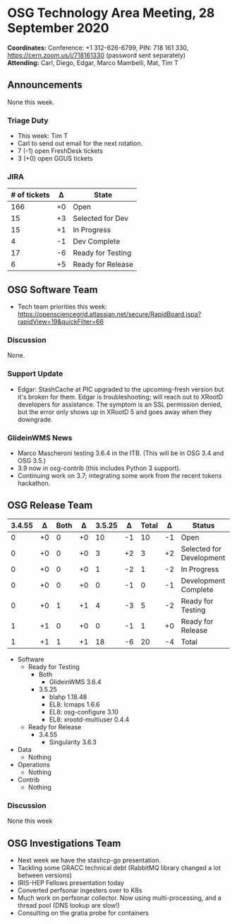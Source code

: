 # OSG Technology Area Meeting, 28 September 2020

**Coordinates:** Conference: +1 312-626-6799, PIN: 718 161 330, <https://cern.zoom.us/j/718161330> (password sent separately)  
**Attending:** Carl, Diego, Edgar, Marco Mambelli, Mat, Tim T


## Announcements

None this week.


### Triage Duty

-   This week: Tim T
-   Carl to send out email for the next rotation.
-   7 (-1) open FreshDesk tickets
-   3 (+0) open GGUS tickets


### JIRA

| # of tickets | &Delta; | State             |
|------------ |------- |----------------- |
| 166          | +0      | Open              |
| 15           | +3      | Selected for Dev  |
| 15           | +1      | In Progress       |
| 4            | -1      | Dev Complete      |
| 17           | -6      | Ready for Testing |
| 6            | +5      | Ready for Release |


## OSG Software Team

-   Tech team priorities this week: <https://opensciencegrid.atlassian.net/secure/RapidBoard.jspa?rapidView=19&quickFilter=66>


### Discussion

None.



### Support Update

-   Edgar: StashCache at PIC upgraded to the upcoming-fresh version but it's broken for them.  Edgar is troubleshooting; will reach out to XRootD developers for assistance.  The symptom is an SSL permission denied, but the error only shows up in XRootD 5 and goes away when they downgrade.


### GlideinWMS News

-   Marco Mascheroni testing 3.6.4 in the ITB.  (This will be in OSG 3.4 and OSG 3.5.)
-   3.9 now in osg-contrib (this includes Python 3 support).
-   Continuing work on 3.7; integrating some work from the recent tokens hackathon.


## OSG Release Team

| 3.4.55 | &Delta; | Both | &Delta; | 3.5.25 | &Delta; | Total | &Delta; | Status                   |
| ------ | ------- | ---- | ------- | ------ | ------- | ----- | ------- | ------------------------ |
| 0      | +0      | 0    | +0      | 10     | -1      | 10    | -1      | Open                     |
| 0      | +0      | 0    | +0      | 3      | +2      | 3     | +2      | Selected for Development |
| 0      | +0      | 0    | +0      | 1      | -2      | 1     | -2      | In Progress              |
| 0      | +0      | 0    | +0      | 0      | -1      | 0     | -1      | Development Complete     |
| 0      | +0      | 1    | +1      | 4      | -3      | 5     | -2      | Ready for Testing        |
| 1      | +1      | 0    | +0      | 0      | -1      | 1     | +0      | Ready for Release        |
| 1      | +1      | 1    | +1      | 18     | -6      | 20    | -4      | Total                    |

-   Software  
    -   Ready for Testing  
        -   Both
            -   GlideinWMS 3.6.4
        -   3.5.25  
            -   blahp 1.18.48
            -   EL8: lcmaps 1.6.6
            -   EL8: osg-configure 3.10
            -   EL8: xrootd-multiuser 0.4.4
    -   Ready for Release  
        -   3.4.55  
            -   Singularity 3.6.3
-   Data  
    -   Nothing
-   Operations  
    -   Nothing
-   Contrib  
    -   Nothing


### Discussion

None this week


## OSG Investigations Team

- Next week we have the stashcp-go presentation.
- Tackling some GRACC technical debt (RabbitMQ library changed a lot between versions)
- IRIS-HEP Fellows presentation today
- Converted perfsonar ingesters over to K8s
- Much work on perfsonar collector.  Now using multi-processing, and a thread pool (DNS lookup are slow!)
- Consulting on the gratia probe for containers


